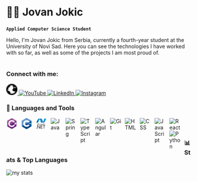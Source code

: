 # 👨‍💻 Jovan Jokic

**`Applied Computer Science Student`**

Hello, I'm Jovan Jokic from Serbia, currently a fourth-year student at the University of Novi Sad. Here you can see the technologies I have worked with so far, as well as some of the projects I am most proud of.

#

### Connect with me:


<a href="https://via-ventura.com">
    <img alt="via ventura" width="30px" src="https://raw.githubusercontent.com/iconic/open-iconic/master/svg/globe.svg"/>
</a>

<a href="https://youtube.com/@doublej8822">
    <img alt="YouTube" width="30px" src="https://upload.wikimedia.org/wikipedia/commons/6/6b/YouTube_social_media_logo_%282013-2017%29.svg"/>
</a>

<a href="https://linkedin.com/in/jovanj01">
    <img alt="LinkedIn" width="30px" src="https://upload.wikimedia.org/wikipedia/commons/e/e9/Linkedin_icon.svg"/>
</a>

<a href="https://instagram.com/jovanj01">
    <img alt="Instagram" width="30px" src="https://upload.wikimedia.org/wikipedia/commons/a/a5/Instagram_icon.png"/>
</a>


<br />

### 🧰 Languages and Tools
<img align="left" alt="C++" width="30px" style="padding-right:10px;" src="https://raw.githubusercontent.com/devicons/devicon/master/icons/csharp/csharp-original.svg" />
<img align="left" alt="C#" width="30px" style="padding-right:10px;" src="https://raw.githubusercontent.com/devicons/devicon/master/icons/cplusplus/cplusplus-original.svg" />
<img align="left" alt="Bash" width="30px" style="padding-right:10px;" src="https://raw.githubusercontent.com/devicons/devicon/master/icons/dot-net/dot-net-original-wordmark.svg" />
<img align="left" alt="Java" width="30px" style="padding-right:10px;" src="https://cdn.jsdelivr.net/gh/devicons/devicon/icons/java/java-original.svg"/>
<img align="left" alt="Spring" width="30px" style="padding-right:10px;" src="https://cdn.jsdelivr.net/gh/devicons/devicon/icons/spring/spring-original.svg" />
<img align="left" alt="TypeScript" width="30px" style="padding-right:10px;" src="https://cdn.jsdelivr.net/gh/devicons/devicon/icons/typescript/typescript-plain.svg" />
<img align="left" alt="Angular" width="30px" style="padding-right:10px;" src="https://cdn.jsdelivr.net/gh/devicons/devicon/icons/angularjs/angularjs-plain.svg" />
<img align="left" alt="Git" width="30px" style="padding-right:10px;" src="https://cdn.jsdelivr.net/gh/devicons/devicon/icons/git/git-original.svg" />
<img align="left" alt="HTML" width="30px" style="padding-right:10px;" src="https://cdn.jsdelivr.net/gh/devicons/devicon/icons/html5/html5-plain.svg" />
<img align="left" alt="CSS" width="30px" style="padding-right:10px;" src="https://cdn.jsdelivr.net/gh/devicons/devicon/icons/css3/css3-plain.svg" />
<img align="left" alt="JavaScript" width="30px" style="padding-right:10px;" src="https://cdn.jsdelivr.net/gh/devicons/devicon/icons/javascript/javascript-plain.svg" />
<img align="left" alt="React" width="30px" style="padding-right:10px;" src="https://cdn.jsdelivr.net/gh/devicons/devicon/icons/react/react-original.svg" />
<img align="left" alt="Python" width="30px" style="padding-right:10px;" src="https://cdn.jsdelivr.net/gh/devicons/devicon/icons/python/python-plain.svg" />
<br />

#

### 📊 Stats & Top Languages
<img alt="my stats" src="https://github-readme-stats-cyan-alpha.vercel.app/api?username=jovanj01&show_icons=true&theme=radical&count_private=true&include_all_commits=true&hide=stars,issues"/>

